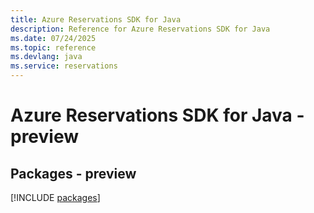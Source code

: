 ```yaml
---
title: Azure Reservations SDK for Java
description: Reference for Azure Reservations SDK for Java
ms.date: 07/24/2025
ms.topic: reference
ms.devlang: java
ms.service: reservations
---
```

# Azure Reservations SDK for Java - preview
## Packages - preview
[!INCLUDE [packages](reservations-index.md)]